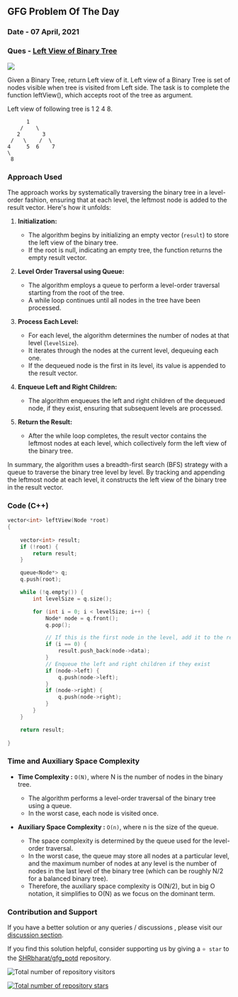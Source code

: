 ## GFG Problem Of The Day

### Date - 07 April, 2021
### Ques  - [Left View of Binary Tree](https://www.geeksforgeeks.org/problems/left-view-of-binary-tree/1)
![](https://badgen.net/badge/Level/Easy/green)

Given a Binary Tree, return Left view of it. Left view of a Binary Tree is set of nodes visible when tree is visited from Left side. The task is to complete the function leftView(), which accepts root of the tree as argument.

Left view of following tree is 1 2 4 8.

          1
        /    \
       2       3
     /   \    /  \
    4     5  6    7
    \
     8   


### Approach Used
The approach works by systematically traversing the binary tree in a level-order fashion, ensuring that at each level, the leftmost node is added to the result vector. Here's how it unfolds:

1. **Initialization:**
   - The algorithm begins by initializing an empty vector (`result`) to store the left view of the binary tree.
   - If the root is null, indicating an empty tree, the function returns the empty result vector.

2. **Level Order Traversal using Queue:**
   - The algorithm employs a queue to perform a level-order traversal starting from the root of the tree.
   - A while loop continues until all nodes in the tree have been processed.

3. **Process Each Level:**
   - For each level, the algorithm determines the number of nodes at that level (`levelSize`).
   - It iterates through the nodes at the current level, dequeuing each one.
   - If the dequeued node is the first in its level, its value is appended to the result vector.

4. **Enqueue Left and Right Children:**
   - The algorithm enqueues the left and right children of the dequeued node, if they exist, ensuring that subsequent levels are processed.

5. **Return the Result:**
   - After the while loop completes, the result vector contains the leftmost nodes at each level, which collectively form the left view of the binary tree.

In summary, the algorithm uses a breadth-first search (BFS) strategy with a queue to traverse the binary tree level by level. By tracking and appending the leftmost node at each level, it constructs the left view of the binary tree in the result vector.

### Code (C++)
```cpp
vector<int> leftView(Node *root)
{
    
    vector<int> result;
    if (!root) {
        return result;
    }

    queue<Node*> q;
    q.push(root);

    while (!q.empty()) {
        int levelSize = q.size();

        for (int i = 0; i < levelSize; i++) {
            Node* node = q.front();
            q.pop();

            // If this is the first node in the level, add it to the result
            if (i == 0) {
                result.push_back(node->data);
            }
            // Enqueue the left and right children if they exist
            if (node->left) {
                q.push(node->left);
            }
            if (node->right) {
                q.push(node->right);
            }
        }
    }

    return result;
   
}
```

### Time and Auxiliary Space Complexity

- **Time Complexity            :**  `O(N)`, where N is the number of nodes in the binary tree.
    - The algorithm performs a level-order traversal of the binary tree using a queue.
    - In the worst case, each node is visited once.

- **Auxiliary Space Complexity :**  `O(n)`, where n is the size of the queue.
    - The space complexity is determined by the queue used for the level-order traversal.
    - In the worst case, the queue may store all nodes at a particular level, and the maximum number of nodes at any level is the number of nodes in the last level of the binary tree (which can be roughly N/2 for a balanced binary tree).
    - Therefore, the auxiliary space complexity is O(N/2), but in big O notation, it simplifies to O(N) as we focus on the dominant term.

### Contribution and Support

If you have a better solution or any queries / discussions , please visit our [discussion section](https://github.com/SHRbharat/gfg_potd/discussions).

If you find this solution helpful, consider supporting us by giving a `⭐ star` to the [SHRbharat/gfg_potd](https://github.com/SHRbharat/gfg_potd) repository.

![Total number of repository visitors](https://komarev.com/ghpvc/?username=SHRbharat&color=blueviolet&&label=Visitors)

[![Total number of repository stars](https://img.shields.io/github/stars/SHRbharat/gfg_potd.svg)](https://github.com/SHRbharat/gfg_potd/stargazers)